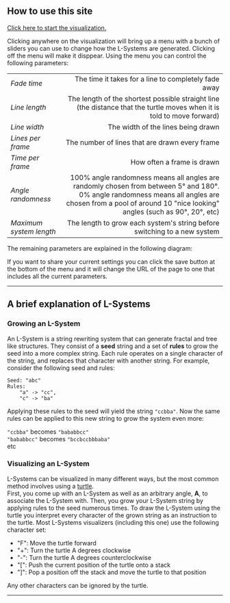 ## How to use this site

[Click here to start the visualization.](/lsystems.hmtl) 

Clicking anywhere on the visualization will bring up a menu with a bunch of sliders you can use to change how the L-Systems are generated. Clicking off the menu will make it disppear. Using the menu you can control the following parameters: 

|                       |                                                    |
|-----------------------|---------------------------------------------------:|
|_Fade time_            |The time it takes for a line to completely fade away|
|_Line length_          |The length of the shortest possible straight line (the distance that the turtle moves when it is told to move forward)|
|_Line width_           |The width of the lines being drawn                  |
|_Lines per frame_      |The number of lines that are drawn every frame      |
|_Time per frame_       |How often a frame is drawn                          |
|_Angle randomness_     |100% angle randomness means all angles are randomly chosen from between 5° and 180°. 0% angle randomness means all angles are chosen from a pool of around 10 "nice looking" angles (such as 90°, 20°, etc)|
|_Maximum system length_|The length to grow each system's string before switching to a new system|

The remaining parameters are explained in the following diagram:  


If you want to share your current settings you can click the save button at the bottom of the menu and it will change the URL of the page to one that includes all the current parameters.
___



## A brief explanation of L-Systems


### Growing an L-System

An L-System is a string rewriting system that can generate fractal and tree like structures. They consist of a **seed** string and a set of **rules** to grow the seed into a more complex string. Each rule operates on a single character of the string, and replaces that character with another string.
For example, consider the following seed and rules:  
```
Seed: "abc"  
Rules:  
    "a" -> "cc",  
    "c" -> "ba"  
```

Applying these rules to the seed will yield the string `"ccbba"`. Now the same rules can be applied to this new string to grow the system even more:  

`"ccbba"` becomes `"bababbcc"`  
`"bababbcc"` becomes `"bccbccbbbaba"`  
etc


### Visualizing an L-System

L-Systems can be visualized in many different ways, but the most common method involves using a [turtle](https://en.wikipedia.org/wiki/Turtle_graphics).  
First, you come up with an L-System as well as an arbitrary angle, **A**, to associate the L-System with. Then, you grow your L-System string by applying rules to the seed numerous times. To draw the L-System using the turtle you interpret every character of the grown string as an instruction to the turtle. Most L-Systems visualizers (including this one) use the following character set:

- "F": Move the turtle forward
- "+": Turn the turtle A degrees clockwise
- "-": Turn the turtle A degrees counterclockwise
- "[": Push the current position of the turtle onto a stack
- "]": Pop a position off the stack and move the turtle to that position

Any other characters can be ignored by the turtle.
___